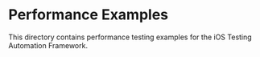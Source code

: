 # Performance Examples

This directory contains performance testing examples for the iOS Testing Automation Framework.
